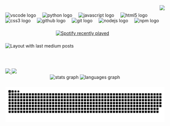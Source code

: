 <img align="right" height="200" src="https://avatars.githubusercontent.com/u/113450075?v=4"  />

###

<div align="left">
  <img src="https://cdn.jsdelivr.net/gh/devicons/devicon/icons/vscode/vscode-original.svg" height="40" alt="vscode logo"  />
  <img width="12" />
  <img src="https://cdn.jsdelivr.net/gh/devicons/devicon/icons/python/python-original.svg" height="40" alt="python logo"  />
  <img width="12" />
  <img src="https://cdn.jsdelivr.net/gh/devicons/devicon/icons/javascript/javascript-original.svg" height="40" alt="javascript logo"  />
  <img width="12" />
  <img src="https://cdn.jsdelivr.net/gh/devicons/devicon/icons/html5/html5-original.svg" height="40" alt="html5 logo"  />
  <img width="12" />
  <img src="https://cdn.jsdelivr.net/gh/devicons/devicon/icons/css3/css3-original.svg" height="40" alt="css3 logo"  />
  <img width="12" />
  <img src="https://cdn.jsdelivr.net/gh/devicons/devicon/icons/github/github-original.svg" height="40" alt="github logo"  />
  <img width="12" />
  <img src="https://cdn.jsdelivr.net/gh/devicons/devicon/icons/git/git-original.svg" height="40" alt="git logo"  />
  <img width="12" />
  <img src="https://cdn.jsdelivr.net/gh/devicons/devicon/icons/nodejs/nodejs-original.svg" height="40" alt="nodejs logo"  />
  <img width="12" />
  <img src="https://cdn.jsdelivr.net/gh/devicons/devicon/icons/npm/npm-original-wordmark.svg" height="40" alt="npm logo"  />
</div>

###

<div align="center">
  <a href="https://open.spotify.com/user/wddslltd2r1djumft2p6fo83r">
    <img src="https://spotify-recently-played-readme.vercel.app/api?user=wddslltd2r1djumft2p6fo83r&count=5" alt="Spotify recently played"  />
  </a>
</div>

###

<div align="left">
  <img src="https://github-read-medium-git-main.pahlevikun.vercel.app/latest?limit=4" alt="Layout with last medium posts"  />
</div>

###

<br clear="both">

  <a href="https://github.com/joaokristani">
    <img height=150 src="https://github-readme-stats.vercel.app/api?username=xxs4suk3&show_icons=false&theme=dark&hide_border=true" />
  </a>
  <a href="https://github.com/joaokristani">
    <img height=150 src="https://github-readme-stats.vercel.app/api/top-langs/?username=xxs4suk3&layout=compact&card_width=306&theme=dark&hide_title=false&langs_count=5&hide_border=true" />
  </a>

<div align="center">
  <img src="https://github-readme-stats.vercel.app/api?username=xxs4suk3&hide_title=false&hide_rank=false&show_icons=true&include_all_commits=true&count_private=true&disable_animations=false&theme=dracula&locale=en&hide_border=false&order=1" height="150" alt="stats graph"  />
  <img src="https://github-readme-stats.vercel.app/api/top-langs?username=xxs4suk3&locale=en&hide_title=false&layout=compact&card_width=320&langs_count=5&theme=dracula&hide_border=true&order=2" height="150" alt="languages graph"  />
</div>

###

<img src="https://raw.githubusercontent.com/xxs4suk3/xxs4suk3/output/snake.svg" alt="Snake animation" />

###
